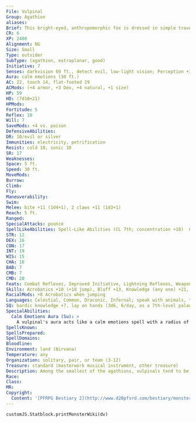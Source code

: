 ```yaml
---
File: Vulpinal
Group: Agathion
aliases: 
Brief: This bright-eyed, anthropomorphic fox is dressed in simple traveling clothes and carries a musical instrument in one hand.
CR: 6
XP: 2400
Alignment: NG
Size: Small
Type: outsider
SubType: (agathion, extraplanar, good)
Initiative: 7
Senses: darkvision 60 ft., detect evil, low-light vision; Perception +12
Aura: calm emotions (30 ft.)
AC: 22, touch 14, flat-footed 19
ACMods: (+4 armor, +3 Dex, +4 natural, +1 size)
HP: 59
HD: (7d10+21)
HPMods: 
Fortitude: 5
Reflex: 10
Will: 7
SaveMods: +4 vs. poison
DefensiveAbilities: 
DR: 10/evil or silver
Immunities: electricity, petrification
Resist: cold 10, sonic 10
SR: 17
Weaknesses: 
Space: 5 ft.
Speed: 30 ft.
MoveMods: 
Burrow: 
Climb: 
Fly: 
Maneuverability: 
Swim: 
Melee: bite +11 (1d4+1), 2 claws +11 (1d3+1)
Reach: 5 ft.
Ranged: 
SpecialAttacks: pounce
SpellLikeAbilities: Spell-Like Abilities (CL 7th; concentration +10)  Constant-detect evil, mage armor, speak with animals   At Will-invisibility (self only)   3/day-charm monster (DC 17), dispel evil (DC 18), flame arrow, holy smite (DC 17), dimension door (self plus 50 lbs. of objects only), remove disease   1/day-major image (DC 16)
STR: 12
DEX: 16
CON: 17
INT: 19
WIS: 15
CHA: 16
BAB: 7
CMB: 7
CMD: 20
Feats: Combat Reflexes, Improved Initiative, Lightning Reflexes, Weapon Finesse
Skills: Acrobatics +10 (+18 jump), Bluff +13, Knowledge (any one) +21, Knowledge (arcana) +21, Knowledge (planes) +21, Perception +12, Perform (any one) +13, Spellcraft +14, Stealth +17, Use Magic Device +10
RacialMods: +8 Acrobatics when jumping
Languages: Celestial, Common, Draconic, Infernal; speak with animals, truespeech
SQ: bardic knowledge +7, lay on hands (3d6, 6/day, as a 7th-level paladin)
SpecialAbilities:
  Calm Emotions Aura (Su): >
    A vulpinal's aura acts like a calm emotions spell with a radius of 30 feet. Any creature entering this area must make a Will save (DC 16) to resist the effect. A creature that makes its save is immune to that vulpinal's aura for 24 hours. The save DC is Charisma-based.
SpellsKnown: 
SpellsPrepared: 
SpellDomains: 
Bloodline: 
Environment: land (Nirvana)
Temperature: any
Organization: solitary, pair, or team (3-12)
Treasure: standard (masterwork musical instrument, other treasure)
Description: Among the smallest of the agathions, vulpinals tend to be the most outspoken and friendly of their kind, and also the most far-ranging across the planes. A vulpinal looks like a humanoid fox, often with brilliantly colored fur (usually red or red-brown, though silver is not uncommon) and a tail as long as its height. As the bards and sages of the agathions, they dress in functional clothing, typically embellishing a single article to show their creativity and personality. Most appear to be adults, though others look more like fox kits (with shorter stature and larger eyes) while some look much older (leaner, with gray fur on the muzzle, chest, and tail). Their hands are humanoid in shape, with tiny clawed fingers.  A typical vulpinal prefers a life of solitary travel, though they have been known to pair up or travel in groups if they find like-minded individuals who have much to teach and share. They are particularly fond of lillends, and these winged azatas can easily carry the child-sized vulpinals, giving vulpinals many opportunities to share stories. Indeed, for a vulpinal, there are few greater pleasures than sharing their knowledge-acting as sages of the planes, teaching songs and dances from exotic places, and composing poems about beautiful places in the natural world. Though they are gentle by nature, they fight to defend beauty, especially if their magic can bolster the more martial celestial races.  A vulpinal stands about 3 feet in height and weighs 50 pounds.
Race: 
Class: 
MR: 
Copyright:
  Content: '[PFRPG Bestiary 2](http://www.d20pfsrd.com/bestiary/monster-listings/outsiders/agathion/agathion-vulpinal)'
---
```

```dataviewjs
customJS.Statblock.printMonsterWiki(dv)
```
